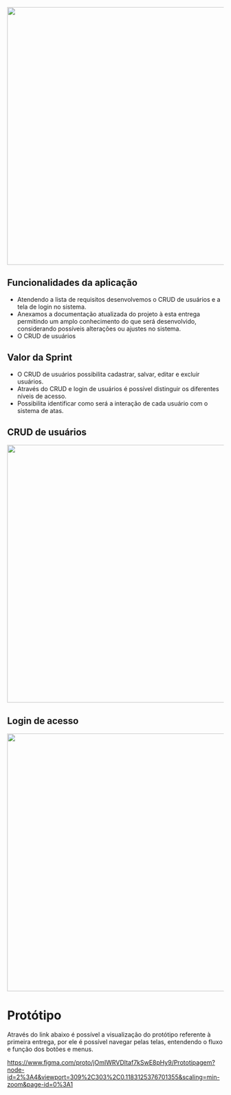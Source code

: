 <img src="https://github.com/marciosousa4/Mitim_Atas_Reuniao/blob/Sprint-2/Sprint%202.png" width="900" height="600"/>

## Funcionalidades da aplicação

* Atendendo a lista de requisitos desenvolvemos o CRUD de usuários e a tela de login no sistema. 
* Anexamos a documentação atualizada do projeto à esta entrega permitindo um amplo conhecimento do que será desenvolvido, considerando possíveis alterações ou ajustes no sistema.
* O CRUD de usuários 


## Valor da Sprint
* O CRUD de usuários possibilita cadastrar, salvar, editar e excluir usuários.
* Através do CRUD e login de usuários é possível distinguir os diferentes níveis de acesso.
* Possibilita identificar como será a interação de cada usuário com o sistema de atas.

## CRUD de usuários

<img src="https://github.com/marciosousa4/Mitim_Atas_Reuniao/blob/Sprint-2/Sprint%202/GifM%C3%ADtim(CRUDdeUsu%C3%A1rio).gif" width="900" height="600"/>

## Login de acesso

<img src="https://github.com/marciosousa4/Mitim_Atas_Reuniao/blob/Sprint-2/Sprint%202/GifM%C3%ADtim(LoginAcesso).gif" width="900" height="600"/>


# Protótipo
Através do link abaixo é possível a visualização do protótipo referente à primeira entrega, por ele é possível navegar pelas telas, entendendo o fluxo e função dos botões e menus.

https://www.figma.com/proto/jOmIWRVDItaf7kSwE8pHy9/Prototipagem?node-id=2%3A4&viewport=309%2C303%2C0.1183125376701355&scaling=min-zoom&page-id=0%3A1

